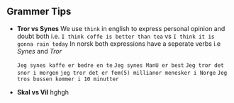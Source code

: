 ## Grammer Tips

- **Tror vs Synes**
  We use `think` in english to express personal opinion and doubt both i.e. `I think coffe is better than tea` vs `I think it is gonna rain today`
  In norsk both expressions have a seperate verbs i.e *Synes* and *Tror*

  `Jeg synes kaffe er bedre en te` `Jeg synes ManU er best`
  `Jeg tror det snor i morgen` `jeg tror det er fem(5) millianor menesker i Norge` `Jeg tros bussen kommer i 10 minutter`
  
- **Skal vs Vil**
  hghgh
  
